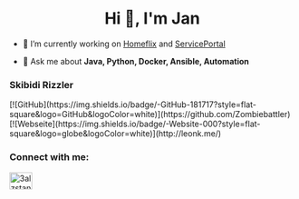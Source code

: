 <h1 align="center">Hi 👋, I'm Jan</h1>

- 🔭 I’m currently working on [Homeflix](https://github.com/Salzstange-app/Homeflix) and [ServicePortal](https://github.com/Salzstange-app/Serviceportal_web)
  
- 💬 Ask me about **Java, Python, Docker, Ansible, Automation**


<p align="left">
<h3 align="left"> Skibidi Rizzler </h3>
[![GitHub](https://img.shields.io/badge/-GitHub-181717?style=flat-square&logo=GitHub&logoColor=white)](https://github.com/Zombiebattler)
[![Webseite](https://img.shields.io/badge/-Website-000?style=flat-square&logo=globe&logoColor=white)](http://leonk.me/) 



<h3 align="left">Connect with me:</h3>
<p align="left">
<a href="https://discord.gg/3alzstange" target="blank"><img align="center" src="https://raw.githubusercontent.com/rahuldkjain/github-profile-readme-generator/master/src/images/icons/Social/discord.svg" alt="3alzstange" height="30" width="40" /></a>
</p>
